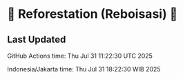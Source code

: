 
# 🌳 Reforestation (Reboisasi) 🌲

## Last Updated

GitHub Actions time: Thu Jul 31 11:22:30 UTC 2025

Indonesia/Jakarta time: Thu Jul 31 18:22:30 WIB 2025

